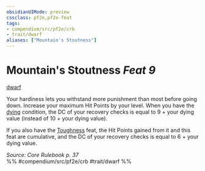 ```yaml
---
obsidianUIMode: preview
cssclass: pf2e,pf2e-feat
tags:
- compendium/src/pf2e/crb
- trait/dwarf
aliases: ["Mountain's Stoutness"]
---
```

# Mountain's Stoutness  *Feat 9*  
[dwarf](/rules/traits/dwarf.md)  


Your hardiness lets you withstand more punishment than most before going down. Increase your maximum Hit Points by your level. When you have the [dying](/rules/conditions.md#Dying) condition, the DC of your recovery checks is equal to 9 + your dying value (instead of 10 + your dying value).

If you also have the [Toughness](/compendium/feats/toughness.md) feat, the Hit Points gained from it and this feat are cumulative, and the DC of your recovery checks is equal to 6 + your dying value.

*Source: Core Rulebook p. 37*  
%% #compendium/src/pf2e/crb #trait/dwarf %%
